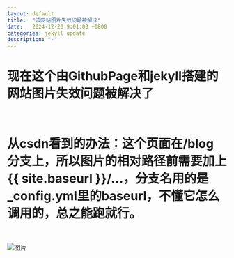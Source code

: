 ```yaml
---
layout: default
title:  "该网站图片失效问题被解决"
date:   2024-12-20 9:01:00 +0800
categories: jekyll update
description: "-"
---
```


# 现在这个由GithubPage和jekyll搭建的网站图片失效问题被解决了
<br/>

# 从csdn看到的办法：这个页面在/blog 分支上，所以图片的相对路径前需要加上{{ site.baseurl }}/...，分支名用的是_config.yml里的baseurl，不懂它怎么调用的，总之能跑就行。

<br/>

![图片]({{site.baseurl}}/assets/img/2024122001.png)